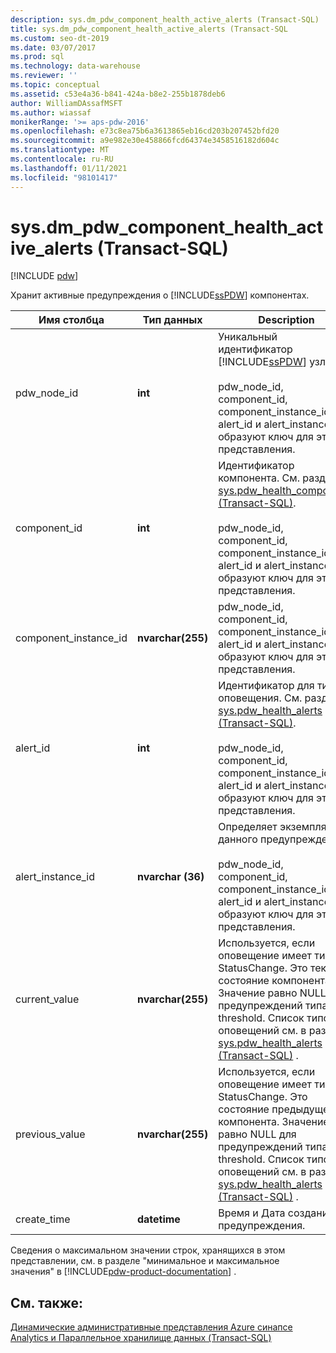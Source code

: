 ```yaml
---
description: sys.dm_pdw_component_health_active_alerts (Transact-SQL)
title: sys.dm_pdw_component_health_active_alerts (Transact-SQL
ms.custom: seo-dt-2019
ms.date: 03/07/2017
ms.prod: sql
ms.technology: data-warehouse
ms.reviewer: ''
ms.topic: conceptual
ms.assetid: c53e4a36-b841-424a-b8e2-255b1878deb6
author: WilliamDAssafMSFT
ms.author: wiassaf
monikerRange: '>= aps-pdw-2016'
ms.openlocfilehash: e73c8ea75b6a3613865eb16cd203b207452bfd20
ms.sourcegitcommit: a9e982e30e458866fcd64374e3458516182d604c
ms.translationtype: MT
ms.contentlocale: ru-RU
ms.lasthandoff: 01/11/2021
ms.locfileid: "98101417"
---
```

# <a name="sysdm_pdw_component_health_active_alerts-transact-sql"></a>sys.dm_pdw_component_health_active_alerts (Transact-SQL)
[!INCLUDE [pdw](../../includes/applies-to-version/pdw.md)]

  Хранит активные предупреждения о [!INCLUDE[ssPDW](../../includes/sspdw-md.md)] компонентах.  
  
|Имя столбца|Тип данных|Description|Диапазон|  
|-----------------|---------------|-----------------|-----------|  
|pdw_node_id|**int**|Уникальный идентификатор [!INCLUDE[ssPDW](../../includes/sspdw-md.md)] узла.<br /><br /> pdw_node_id, component_id, component_instance_id, alert_id и alert_instance_id образуют ключ для этого представления.|NOT NULL|  
|component_id|**int**|Идентификатор компонента. См. раздел [sys.pdw_health_components &#40;Transact-SQL&#41;](../../relational-databases/system-catalog-views/sys-pdw-health-components-transact-sql.md).<br /><br /> pdw_node_id, component_id, component_instance_id, alert_id и alert_instance_id образуют ключ для этого представления.|NOT NULL|  
|component_instance_id|**nvarchar(255)**|pdw_node_id, component_id, component_instance_id, alert_id и alert_instance_id образуют ключ для этого представления.|NOT NULL|  
|alert_id|**int**|Идентификатор для типа оповещения. См. раздел [sys.pdw_health_alerts &#40;Transact-SQL&#41;](../../relational-databases/system-catalog-views/sys-pdw-health-alerts-transact-sql.md).<br /><br /> pdw_node_id, component_id, component_instance_id, alert_id и alert_instance_id образуют ключ для этого представления.|NOT NULL|  
|alert_instance_id|**nvarchar (36)**|Определяет экземпляр данного предупреждения.<br /><br /> pdw_node_id, component_id, component_instance_id, alert_id и alert_instance_id образуют ключ для этого представления.|NOT NULL|  
|current_value|**nvarchar(255)**|Используется, если оповещение имеет тип StatusChange. Это текущее состояние компонента. Значение равно NULL для предупреждений типа threshold. Список типов оповещений см. в разделе [sys.pdw_health_alerts &#40;Transact-SQL&#41;](../../relational-databases/system-catalog-views/sys-pdw-health-alerts-transact-sql.md) .|NULL|  
|previous_value|**nvarchar(255)**|Используется, если оповещение имеет тип StatusChange. Это состояние предыдущего компонента. Значение равно NULL для предупреждений типа threshold. Список типов оповещений см. в разделе [sys.pdw_health_alerts &#40;Transact-SQL&#41;](../../relational-databases/system-catalog-views/sys-pdw-health-alerts-transact-sql.md) .|NULL|  
|create_time|**datetime**|Время и Дата создания предупреждения.|NOT NULL|  
  
 Сведения о максимальном значении строк, хранящихся в этом представлении, см. в разделе "минимальное и максимальное значения" в [!INCLUDE[pdw-product-documentation](../../includes/pdw-product-documentation-md.md)] .  
  
## <a name="see-also"></a>См. также:  
 [Динамические административные представления Azure синапсе Analytics и Параллельное хранилище данных &#40;Transact-SQL&#41;](../../relational-databases/system-dynamic-management-views/sql-and-parallel-data-warehouse-dynamic-management-views.md)  
  
  
